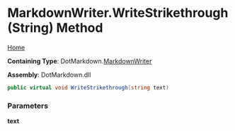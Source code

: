 # MarkdownWriter\.WriteStrikethrough\(String\) Method

[Home](../../../README.md)

**Containing Type**: DotMarkdown\.[MarkdownWriter](../README.md)

**Assembly**: DotMarkdown\.dll

```csharp
public virtual void WriteStrikethrough(string text)
```

### Parameters

**text**